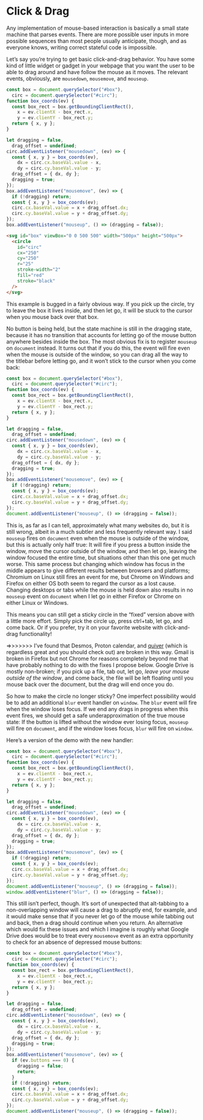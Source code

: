 # Click & Drag

Any implementation of mouse-based interaction is basically a small state machine that parses events. There are more possible user inputs in more possible sequences than most people usually anticipate, though, and as everyone knows, writing correct stateful code is impossible.

Let’s say you’re trying to get basic click-and-drag behavior. You have some kind of little widget or gadget in your webpage that you want the user to be able to drag around and have follow the mouse as it moves. The relevant events, obviously, are `mousedown`, `mousemove`, and `mouseup`.

```js
const box = document.querySelector("#box"),
  circ = document.querySelector("#circ");
function box_coords(ev) {
  const box_rect = box.getBoundingClientRect(),
    x = ev.clientX - box_rect.x,
    y = ev.clientY - box_rect.y;
  return { x, y };
}

let dragging = false,
  drag_offset = undefined;
circ.addEventListener("mousedown", (ev) => {
  const { x, y } = box_coords(ev),
    dx = circ.cx.baseVal.value - x,
    dy = circ.cy.baseVal.value - y;
  drag_offset = { dx, dy };
  dragging = true;
});
box.addEventListener("mousemove", (ev) => {
  if (!dragging) return;
  const { x, y } = box_coords(ev);
  circ.cx.baseVal.value = x + drag_offset.dx;
  circ.cy.baseVal.value = y + drag_offset.dy;
});
box.addEventListener("mouseup", () => (dragging = false));
```

```html
<svg id="box" viewBox="0 0 500 500" width="500px" height="500px">
  <circle
    id="circ"
    cx="250"
    cy="250"
    r="25"
    stroke-width="2"
    fill="red"
    stroke="black"
  />
</svg>
```

This example is bugged in a fairly obvious way. If you pick up the circle, try to leave the box it lives inside, and then let go, it will be stuck to the cursor when you mouse back over that box.

No button is being held, but the state machine is still in the dragging state, because it has no transition that accounts for letting go of the mouse button anywhere besides inside the box. The most obvious fix is to register `mouseup` on `document` instead. It turns out that if you do this, the event will fire even when the mouse is outside of the window, so you can drag all the way to the titlebar before letting go, and it won’t stick to the cursor when you come back:

```js
const box = document.querySelector("#box"),
  circ = document.querySelector("#circ");
function box_coords(ev) {
  const box_rect = box.getBoundingClientRect(),
    x = ev.clientX - box_rect.x,
    y = ev.clientY - box_rect.y;
  return { x, y };
}

let dragging = false,
  drag_offset = undefined;
circ.addEventListener("mousedown", (ev) => {
  const { x, y } = box_coords(ev),
    dx = circ.cx.baseVal.value - x,
    dy = circ.cy.baseVal.value - y;
  drag_offset = { dx, dy };
  dragging = true;
});
box.addEventListener("mousemove", (ev) => {
  if (!dragging) return;
  const { x, y } = box_coords(ev);
  circ.cx.baseVal.value = x + drag_offset.dx;
  circ.cy.baseVal.value = y + drag_offset.dy;
});
document.addEventListener("mouseup", () => (dragging = false));
```

This is, as far as I can tell, approximately what many websites do, but it is still wrong, albeit in a much subtler and less frequently relevant way. I said `mouseup` fires on `document` even when the mouse is outside of the window, but this is actually only half true: It will fire if you press a button inside the window, move the cursor outside of the window, and then let go, leaving the window focused the entire time, but situations other than this one get much worse. This same process but changing which window has focus in the middle appears to give different results between browsers and platforms; Chromium on Linux still fires an event for me, but Chrome on Windows and Firefox on either OS both seem to regard the cursor as a lost cause. Changing desktops or tabs while the mouse is held down also results in no `mouseup` event on `document` when I let go in either Firefox or Chrome on either Linux or Windows.

This means you can still get a sticky circle in the “fixed” version above with a little more effort. Simply pick the circle up, press ctrl+tab, let go, and come back. Or if you prefer, try it on your favorite website with click-and-drag functionality!

=>>>>>>> I’ve found that Desmos, Proton calendar, and [quiver](https://q.uiver.app/) (which is regardless great and you should check out) are broken in this way. Gmail is broken in Firefox but not Chrome for reasons completely beyond me that have probably nothing to do with the fixes I propose below. Google Drive is mostly non-broken; if you pick up a file, tab out, let go, _leave your mouse outside of the window_, and come back, the file will be left floating until you mouse back over the document, but the drag will end once you do.

So how to make the circle no longer sticky? One imperfect possibility would be to add an additional `blur` event handler on `window`. The `blur` event will fire when the window loses focus. If we end any drags in progress when this event fires, we should get a safe underapproximation of the true mouse state: If the button is lifted without the window ever losing focus, `mouseup` will fire on `document`, and if the window loses focus, `blur` will fire on `window`.

Here’s a version of the demo with the new handler:

```js
const box = document.querySelector("#box"),
  circ = document.querySelector("#circ");
function box_coords(ev) {
  const box_rect = box.getBoundingClientRect(),
    x = ev.clientX - box_rect.x,
    y = ev.clientY - box_rect.y;
  return { x, y };
}

let dragging = false,
  drag_offset = undefined;
circ.addEventListener("mousedown", (ev) => {
  const { x, y } = box_coords(ev),
    dx = circ.cx.baseVal.value - x,
    dy = circ.cy.baseVal.value - y;
  drag_offset = { dx, dy };
  dragging = true;
});
box.addEventListener("mousemove", (ev) => {
  if (!dragging) return;
  const { x, y } = box_coords(ev);
  circ.cx.baseVal.value = x + drag_offset.dx;
  circ.cy.baseVal.value = y + drag_offset.dy;
});
document.addEventListener("mouseup", () => (dragging = false));
window.addEventListener("blur", () => (dragging = false));
```

This still isn’t perfect, though. It’s sort of unexpected that alt-tabbing to a non-overlapping window will cause a drag to abruptly end, for example, and it would make sense that if you never let go of the mouse while tabbing out and back, then a drag should continue when you return. An alternative which would fix these issues and which I imagine is roughly what Google Drive does would be to treat every `mousemove` event as an extra opportunity to check for an absence of depressed mouse buttons:

```js
const box = document.querySelector("#box"),
  circ = document.querySelector("#circ");
function box_coords(ev) {
  const box_rect = box.getBoundingClientRect(),
    x = ev.clientX - box_rect.x,
    y = ev.clientY - box_rect.y;
  return { x, y };
}

let dragging = false,
  drag_offset = undefined;
circ.addEventListener("mousedown", (ev) => {
  const { x, y } = box_coords(ev),
    dx = circ.cx.baseVal.value - x,
    dy = circ.cy.baseVal.value - y;
  drag_offset = { dx, dy };
  dragging = true;
});
box.addEventListener("mousemove", (ev) => {
  if (ev.buttons === 0) {
    dragging = false;
    return;
  }
  if (!dragging) return;
  const { x, y } = box_coords(ev);
  circ.cx.baseVal.value = x + drag_offset.dx;
  circ.cy.baseVal.value = y + drag_offset.dy;
});
document.addEventListener("mouseup", () => (dragging = false));
```

